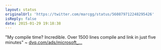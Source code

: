 ```yaml
---
layout: status
originalUrl: 'https://twitter.com/marcgg/status/560879712248295426'
isReply: false
date: 2015-01-29 19:18:38
---
```


"My compile time? Incredible. Over 1500 lines compile and link in just five minutes" ~ [dvq.com/ads/microsoft_…](http://www.dvq.com/ads/microsoft_cobol_byte_1_81.jpg)
